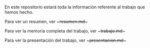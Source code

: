 En este repositorio estará toda la información referente al trabajo que hemos hecho.

Para ver un resumen, ver ~~~resumen.md~~~

Para ver la memoria completa del trabajo, ver ~~~trabajo.md~~~

Para ver la presentación del trabajo, ver ~~~presentacion.md~~~
